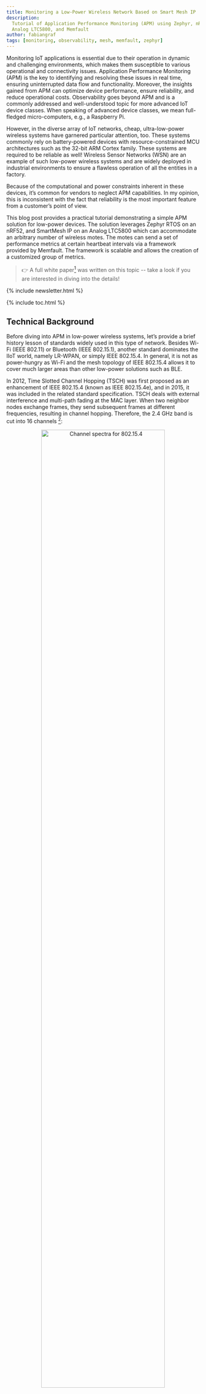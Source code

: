 ```yaml
---
title: Monitoring a Low-Power Wireless Network Based on Smart Mesh IP
description:
  Tutorial of Application Performance Monitoring (APM) using Zephyr, nRF52, an
  Analog LTC5800, and Memfault
author: fabiangraf
tags: [monitoring, observability, mesh, memfault, zephyr]
---
```


Monitoring IoT applications is essential due to their operation in dynamic and
challenging environments, which makes them susceptible to various operational
and connectivity issues. Application Performance Monitoring (APM) is the key to
identifying and resolving these issues in real time, ensuring uninterrupted data
flow and functionality. Moreover, the insights gained from APM can optimize
device performance, ensure reliability, and reduce operational costs.
Observability goes beyond APM and is a commonly addressed and well-understood
topic for more advanced IoT device classes. When speaking of advanced device
classes, we mean full-fledged micro-computers, e.g., a Raspberry Pi.

However, in the diverse array of IoT networks, cheap, ultra-low-power wireless
systems have garnered particular attention, too. These systems commonly rely on
battery-powered devices with resource-constrained MCU architectures such as the
32-bit ARM Cortex family. These systems are required to be reliable as well!
Wireless Sensor Networks (WSN) are an example of such low-power wireless systems
and are widely deployed in industrial environments to ensure a flawless
operation of all the entities in a factory.

Because of the computational and power constraints inherent in these devices,
it’s common for vendors to neglect APM capabilities. In my opinion, this is
inconsistent with the fact that reliability is the most important feature from a
customer’s point of view.

<!-- excerpt start -->

This blog post provides a practical tutorial demonstrating a simple APM solution
for low-power devices. The solution leverages Zephyr RTOS on an nRF52, and
SmartMesh IP on an Analog LTC5800 which can accommodate an arbitrary number of
wireless motes. The motes can send a set of performance metrics at certain
heartbeat intervals via a framework provided by Memfault. The framework is
scalable and allows the creation of a customized group of metrics.

<!-- excerpt end -->

> 👉 A full white paper[^1] was written on this topic -- take a look if you are
> interested in diving into the details!

{% include newsletter.html %}

{% include toc.html %}

## Technical Background

Before diving into APM in low-power wireless systems, let’s provide a brief
history lesson of standards widely used in this type of network. Besides Wi-Fi
(IEEE 802.11) or Bluetooth (IEEE 802.15.1), another standard dominates the IIoT
world, namely LR-WPAN, or simply IEEE 802.15.4. In general, it is not as
power-hungry as Wi-Fi and the mesh topology of IEEE 802.15.4 allows it to cover
much larger areas than other low-power solutions such as BLE.

In 2012, Time Slotted Channel Hopping (TSCH) was first proposed as an
enhancement of IEEE 802.15.4 (known as IEEE 802.15.4e), and in 2015, it was
included in the related standard specification. TSCH deals with external
interference and multi-path fading at the MAC layer. When two neighbor nodes
exchange frames, they send subsequent frames at different frequencies, resulting
in channel hopping. Therefore, the 2.4 GHz band is cut into 16 channels [^4]:

<p align="center">
 <img width="80%" src="{% img_url monitoring-low-power-smart-mesh/802.15.4-channel-spectra.png %}" alt="Channel spectra for 802.15.4" />
</p>

The idea is that if external interference or multi-path fading causes the
transmission of a frame to fail, the retransmission happens at a different
frequency and therefore has a higher chance of succeeding than if retransmitted
on the same frequency. Therefore, TSCH makes the standard more robust and suited
for industrial environments.

As IEEE 802.15.4 defines the characteristics of the PHY and MAC layer in the OSI
model, several standards are building up on IEEE 802.15.4 in the upper layers.
Zigbee, Thread, and Matter are popular examples that target smart-home
applications mainly. Industrial solutions mostly rely on WirelessHART and
ISA-100.11a which both employ TSCH. Besides the mentioned technologies, the IETF
has put effort into defining protocols for integrating constrained devices, such
as sensors, into the Internet. These protocols include 6LoWPAN, RPL, and CoAP.
The IETF 6TiSCH WG was founded to create a standard that enables using them on
top of the IEEE 802.15.4-2015 TSCH link layer. The resulting 6TiSCH stack is
fully implemented in at least four open-source projects: OpenWSN, Contiki(-NG),
RIOT OS, and TinyOS.

Analog Devices' SmartMesh IP product line also implements a pre-6TiSCH protocol
stack. This is a closed-source protocol, but the formulation stems from 6TiSCH
[^9]. The technical overview of SmartMesh IP [^2] and the results of industrial
6TiSCH performance evaluations [^3] indicate that this standard may fulfill our
ambitious requirements in terms of reliability. Since we consider reliability to
be the major KPI of our system, the 6TiSCH architecture is demonstrated as the
underlying model in this blog post.

<p align="center">
 <img width="80%" src="{% img_url monitoring-low-power-smart-mesh/smart-mesh-network-layers.png %}" alt="Diagram of smart mesh layers" />
</p>

## Hardware Setup

We use a HW setup that comprises a SmartMesh IP manager connected to a computer
with internet connection, and a number of motes forming a wireless network based
on a mesh topology [^5]:

<p align="center">
 <img width="60%" src="{% img_url monitoring-low-power-smart-mesh/smart-mesh-ip-starter-kit-diagram.png %}" alt="Mesh architecture diagram" />
</p>

The motes consist of a networking chip (LTC5800) and an application chip.
Although the choice of the application chip is up to the user, we show two
different setups based on Nordic's nRF52 chips. While the nRF52s have a basic
radio functionality, we do not use it and count on the networking capabilities
of the LTC5800. Using the Nordic nRF Connect SDK (NCS) offers easy
programmability of the application chip via the “nrfjprog” CLI and natively
supports the use of Zephyr. The two setups shown in the following are almost
technically identical, but they vary in terms of programming/debugging process,
battery voltage supply, and size.

### Option 1: nRF52840DK + DC9003A-B

<p align="center">
 <img width="50%" src="{% img_url monitoring-low-power-smart-mesh/nrf52840-and-dc9003a-b.png %}" alt="nRF52840 plus DC9003A-B board" />
</p>

The motes in Option 1 consist of an nRF52840-DK and a SmartMesh IP mote
(DC9003A-B). They are connected via jumper wires to establish the UART
connection and provide a power supply for the LTC5800 if desired. In general,
both boards run on coin cell batteries.

The advantage of this solution is that the nRF52840-DK comes with an on-board
SEGGER J-Link debug chip, which allows it to be programmed via USB. The
SmartMesh IP mote needs to be set into “slave'' mode. Switching between master
and slave mode is possible by connecting the SmartMesh IP mote to the Eterna
Interface Card (DC9006A). This operation only needs to be done once. Obviously,
this hardware setup is large, fragile, and cumbersome.

### Option 2: AIOT Play

<p align="center">
 <img width="50%" src="{% img_url monitoring-low-power-smart-mesh/aiot-play-board.png %}" alt="AIOT play board" />
</p>

The Inria-AIO team has therefore designed the “AIOT Play” board [^6]. The two
core elements are still the LTC5800 as the networking chip and an nRF52 as the
application chip. The major difference to the first setup is that both chips and
their connections are already soldered on a standard PCB. In contrast to the
nRF52840DK from the first setup, the AIOT comes with a BC833M module containing
an nRF52833. Another difference between the setups is that the AIOT relies on 2x
AA batteries as its voltage supply. Additionally, an nRF JTAG connector is part
of the board. It allows to programming the BC833M module via an external J-Link
debugger or even via another nRF DK with an on-board debug chip. The AIOT Play
is designed to easily set up and deploy custom applications by using the
prototyping area, which contains a breadboard, allowing you to build circuits
without needing to solder.

## Integration of Memfault

In this section, we highlight the necessary steps to integrate Memfault as a
monitoring framework into the application chip of our described setup.

One major distinction to make between how Memfault was intended to be used and
how we are going to showcase it here is the data collection interval. Memfault
is designed to collect pre-aggregated system metrics from devices every hour. In
this post, we'll gather metrics every few seconds to evaluate the performance of
Memfault's data serialization techniques, which leverage CBOR and advanced
symbol file processing to optimize data transmission.

Memfault can be included in the nRF Connect SDK and Zephyr by editing the
`west.yml` file. When creating a new project in the Memfault cloud, the
generated project key must be pasted in the `prj.conf` file behind the
corresponding identifier `CONFIG_MEMFAULT_NCS_PROJECT_KEY` when using the NCS.

In the next step, we need to configure the metrics collection process. The NCS
offers a small set of metrics out of the box, collected in a default heartbeat
interval length of 1 hour. Obviously, we want to add a few custom metrics and
adjust the interval length. Therefore, a config directory in the root folder can
be created.

It may contain a `memfault_platform_config.h` file for setting a heartbeat
interval length by using the define `MEMFAULT_METRICS_HEARTBEAT_INTERVAL_SECS`.
Additionally, in a `memfault_metrics_heartbeat_config.def` file, we can define
custom metrics via the command `MEMFAULT_METRICS_KEY_DEFINE()`, which takes the
metric name and its corresponding type as arguments. After that, we can place
the corresponding Memfault heartbeat functions for metric collection, i.e., for
counters, timers or gauges, at the appropriate places of the application source
code. The metrics intended to be collected at the end of the heartbeat interval
must be sampled in the `memfault_metrics_heartbeat_collect_data()` function,
invoked when the heartbeat interval timer expires.

The data packetizer is the Memfault module that handles the transformation of
the collected metrics into a Memfault chunk, which is then given to the send
function. A function template showing the usage of the data packetizer is
available in the Memfault documentation. The function is called
`send_memfault_data_multi_part()`. In the beginning, the function checks to see
if there is data available. This is the case when metrics are ready to be sent
due to the elapsed timer of the heartbeat interval. Thus, the function can be
theoretically called at any time since new data is available when a heartbeat
interval is over. Therefore, it is recommended to call the function immediately
after the end of an interval. If metrics are available, a data buffer is
created. The buffer and the length of the chunk are passed into the send
function, i.e., `ntw_transmit()` from the SmartMesh IP C-library, handling the
UART communication between the application and networking chip. Then the packet
arrives via UART at the networking chip, where it is ultimately sent out via the
chip's radio into the network.

The network manager is connected to an edge device with an Internet connection
at the network edge. In our setup, the network edge consists of the SmartMesh IP
manager which is connected via USB to a computer. From this point on, several
options are possible to ensure a reliable transfer of the Memfault chunks into
the Memfault cloud. In this tutorial, we decided to run the `JsonServer.py`
application from the SmartMesh SDK [^7].

`JsonServer.py` connects to the SmartMesh IP Manager serial API and converts the
incoming notifications into JSON-based HTTP messages. Then, in
[a separate script](https://github.com/aiotsystems/aiot_play_fw_zephyr/blob/main/python/smip_to_memfault_exporter.py),
we take the HTTP messages and simply push the payload via the Memfault CLI to
the cloud.

The Memfault chunks finally arrive in the Memfault cloud. To process the data,
Memfault requires that the symbol file matching the compiled FW file, e.g.,
`zephyr.elf`, be uploaded to the service. It matches the incoming data to the
symbol file using a build ID. With this symbol file, Memfault extracts the names
of the metrics from it and combines them with the metadata and values of the
received Memfault chunk to write the metrics into a database and visualize them.
Since Memfault keeps all historical symbol files, it can process generated data
from current and past firmware versions.

## Performance Analysis

Finally, we analyze the Memfault Chunk structure and show the current
consumption associated with different heartbeat interval lengths.

### Structure of Memfault Chunk

The buffer passed to the data packetizer should have a size that fits into the
payload element of the network frame to avoid fragmentation. IEEE 802.15.4
frames have a length of 127 bytes. However, due to the header and multiple
control fields, the size is significantly smaller and depends on the used
protocol architecture. In our setup based on SmartMesh IP, a payload of up to 90
B is supported.

The buffer is handed to the packetizer, which grabs the available metrics and
enriches them with additional metadata and heartbeat information. Additionally,
a header is appended before the payload, and a CRC of the payload is computed
and appended. The rest of the provided buffer is filled with a certain pattern.
We analyzed the complete structure of a Memfault chunk in various debug
sessions.

We tried to keep the Memfault chunk as minimalistic as possible to determine the
minimum size a single chunk can have. It turns out that there are several
metrics that Memfault and the NCS report by default. For testing purposes, we
disable them by setting `CONFIG_MEMFAULT_METRICS_DEFAULT_SET_ENABLE=n` and
`CONFIG_MEMFAULT_NCS_STACK_METRICS=n` in Zephyr's `proj.conf` file.

Furthermore, we define a test metric, a simple gauge metric incremented by a
periodic timer. We end up with a metrics section consisting of just four metrics
in 7 B. In total, the Memfault chunk then has a payload size of 43 B, from which
39 B is the actual payload.

<p align="center">
 <img width="80%" src="{% img_url monitoring-low-power-smart-mesh/memfault-chunk-payload.png %}" alt="Diagram breaking down a Memfault chunk payload" />
</p>

Besides the metrics, Metadata and Heartbeat Information fill the payload block.
These values have a fixed size, but we can specify the Device Version Info
fields, where we choose `aiot` as `CONFIG_MEMFAULT_NCS_FW_TYPE`. Since this
information is transmitted with every metric payload, choosing short device
version information is desirable in scenarios where every byte counts. In the
following step, the packetizer serializes the Memfault chunk using CBOR and
finally writes the chunk into the buffer.

### Current Consumption Measurements

For estimating the current consumption of the motes in the network, we rely on
the SmartMesh IP Power and Performance Estimator [^8]. The tool is publicly
available and estimates the power consumption of a SmartMesh IP network based on
different parameters. It also allows one to draw conclusions on the battery
lifetime. To use the estimator for our HW setup we need to make some assumptions
on the network. First, we assume that the power consumption of the application
chip is comparatively small in contrast to the radio activity at the networking
chip. Furthermore, a constant neighbor link PDR/path stability of 80% is
presumed. The resulting simulation to estimate the average current draw of each
mote is done based on a network consisting of 20 motes in total and a maximum
hop-depth of 4. We assume that the motes are split up equally along the hops,
i.e., 5 motes on each hop-depth. Further simulation parameters are a temperature
of 25° C and a constant payload size of 80 B.

The average current draw is calculated in the simulation based on varying
heartbeat intervals. The aim is not to show the overhead of the monitoring
solution on the actual system performance but to demonstrate the impact of
increasing reporting interval lengths on power consumption. Thus, we simply
assume that the transmission rate of the actual application rises proportionally
with the heartbeat rate and that the application payload is already part of the
simulated payload.

<p align="center">
 <img width="60%" src="{% img_url monitoring-low-power-smart-mesh/current-v-time-v-hops.png %}" alt="Graph of current vs. time (with # of hops graphed via different lines)" />
</p>

We observe that the motes consume less when having a larger hop-depth.
Obviously, these hops have fewer children than for instance, the 1-hop motes,
which need to forward the traffic from the deeper motes in the mesh, and
therefore power consumption will go up with increased radio activity.
Furthermore, the simulation shows a high slope in current draw for the 1-hop,
2-hop, and 3-hop motes when shortening the heartbeat interval lengths. In
contrast to that, saturation is visible for almost all hop-depths when the
interval is greater than 10s. There is a minimum report rate below which the
impact on power consumption is negligible. The reason is that in a SmartMesh IP
network, there is some quantity of radio traffic needed to maintain time
synchronization across the network. The simulation clearly shows the costs in
power consumption related to an increasing heartbeat interval duration.

The current draw of motes in wireless systems based on IEEE 802.15.4 is indeed
dominated by the number of packets and not so much by the packet size. This
means it is more efficient to put more payload in one packet instead of
splitting it up on two packets. Nevertheless, power consumption is still
increasing with growing packet size. We now fix the heartbeat reporting interval
length to 20s and vary the transmitted payload size.

<p align="center">
 <img width="60%" src="{% img_url monitoring-low-power-smart-mesh/current-v-payload-size.png %}" alt="Graph of current vs. payload size (with # of hops graphed via different lines)" />
</p>

Obviously, the energy saved by choosing smaller heartbeat interval lengths is an
order of magnitude higher than the saving by smaller payload sizes achieved
through data aggregation and data compression. Nevertheless, especially in
ultra-low-power wireless systems, every possibility of saving energy must be
exploited to extend the battery lifetime of the motes.

## Conclusion

Future work will involve developing and analyzing methods for data aggregation
and data compression in the context of APM. We conclude this post by discussing
the benefits of the presented APM framework in contrast to the introduced
overhead in terms of power consumption. We have highlighted that choosing a
reasonable heartbeat interval length, i.e., not smaller than 10s, and an
efficient way of compressing the payload containing the metrics and the
corresponding meta-information, is the key to tipping the balance in favor of
the benefits. Since Memfault is highly scalable thanks to an efficient strategy
avoiding sending the metric identifiers in each packet and by using CBOR, it
seems well suited for monitoring these kinds of networks.

<!-- Interrupt Keep START -->

{% include newsletter.html %}

{% include submit-pr.html %}

<!-- Interrupt Keep END -->

{:.no_toc}

## References

<!-- prettier-ignore-start -->
[^1]: [Monitoring Performance Metrics in Low-Power Wireless Systems. Fabian Graf, Thomas Watteyne, Michael Villnow. Elsevier ICT Express Journal, Volume 10, Issue 5, Page 989-1018, 2024](https://www.sciencedirect.com/science/article/pii/S2405959524000912)
[^2]: [T. Watteyne, L. Doherty, J. Simon and K. Pister, "Technical Overview of SmartMesh IP," 2013 Seventh International Conference on Innovative Mobile and Internet Services in Ubiquitous Computing, Taichung, Taiwan, 2013, pp.547-551.](https://ieeexplore.ieee.org/document/6603731)
[^3]: [X. Vilajosana, T. Watteyne, M. Vučinić, T. Chang and K. S. J. Pister, "6TiSCH: Industrial Performance for IPv6 Internet-of-Things Networks," in *Proceedings of the IEEE*, vol. 107, no. 6, pp. 1153-1165, June 2019](https://ieeexplore.ieee.org/document/8685699)
[^4]: [Coexistence of IEEE 802.11 and 802.15.4](https://inet.omnetpp.org/docs/showcases/wireless/coexistence/doc/index.html)
[^5]: [Analog Devices Inc. SmartMesh® IP™ Wireless Solutions](https://www.mouser.at/new/analog-devices/adi-smartmesh-ip-wireless-solutions/)
[^6]: [http://www.aiotsystems.org/](http://www.aiotsystems.org/)  
[^7]: [https://github.com/dustcloud/smartmeshsdk](https://github.com/dustcloud/smartmeshsdk)  
[^8]: [https://www.analog.com/media/en/simulation-models/software-and-simulation/SmartMesh\_Power\_and\_Performance\_Estimator.xls](https://www.analog.com/media/en/simulation-models/software-and-simulation/SmartMesh_Power_and_Performance_Estimator.xls)
[^9]: [Xavier Vilajosana, Thomas Watteyne, Tengfei Chang, Mališa Vučinić, Simon Duquennoy, et al.. IETF 6TiSCH: A Tutorial. Communications Surveys and Tutorials, IEEE Communications Society](https://inria.hal.science/hal-02420974/file/IETF_6TiSCH__A_Tutorial__17099609gkvsxdpffdvc_%20(1).pdf)
<!-- prettier-ignore-end -->
